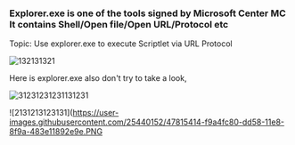 ### Explorer.exe is one of the tools signed by Microsoft Center MC It contains Shell/Open  file/Open URL/Protocol etc
Topic: Use explorer.exe to execute Scriptlet via URL Protocol 

![132131321](https://user-images.githubusercontent.com/25440152/47814517-9c0fb080-dd56-11e8-9b08-917dd051cb51.PNG)

Here is explorer.exe also don't try to take a look, 

![31231231231131231](https://user-images.githubusercontent.com/25440152/47815403-f6aa0c00-dd58-11e8-8f5b-ae1fc365d475.PNG)

 ![2131213123131](https://user-images.githubusercontent.com/25440152/47815414-f9a4fc80-dd58-11e8-8f9a-483e11892e9e.PNG

